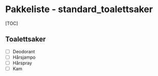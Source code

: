 # Pakkeliste - standard_toalettsaker
[TOC]
## Toalettsaker
- [ ] Deodorant
- [ ] Hårsjampo
- [ ] Hårspray
- [ ] Kam
